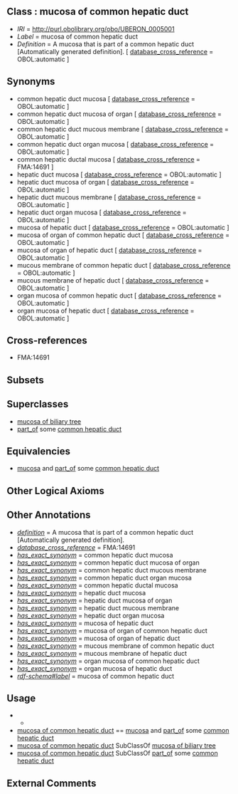 
## Class : mucosa of common hepatic duct

 * *IRI* = http://purl.obolibrary.org/obo/UBERON_0005001
 * *Label* = mucosa of common hepatic duct
 * *Definition* = A mucosa that is part of a common hepatic duct [Automatically generated definition]. [ [database_cross_reference](../../ef/oboInOwl#hasDbXref.md) = OBOL:automatic ]

## Synonyms

 * common hepatic duct mucosa [ [database_cross_reference](../../ef/oboInOwl#hasDbXref.md) = OBOL:automatic ]
 * common hepatic duct mucosa of organ [ [database_cross_reference](../../ef/oboInOwl#hasDbXref.md) = OBOL:automatic ]
 * common hepatic duct mucous membrane [ [database_cross_reference](../../ef/oboInOwl#hasDbXref.md) = OBOL:automatic ]
 * common hepatic duct organ mucosa [ [database_cross_reference](../../ef/oboInOwl#hasDbXref.md) = OBOL:automatic ]
 * common hepatic ductal mucosa [ [database_cross_reference](../../ef/oboInOwl#hasDbXref.md) = FMA:14691 ]
 * hepatic duct mucosa [ [database_cross_reference](../../ef/oboInOwl#hasDbXref.md) = OBOL:automatic ]
 * hepatic duct mucosa of organ [ [database_cross_reference](../../ef/oboInOwl#hasDbXref.md) = OBOL:automatic ]
 * hepatic duct mucous membrane [ [database_cross_reference](../../ef/oboInOwl#hasDbXref.md) = OBOL:automatic ]
 * hepatic duct organ mucosa [ [database_cross_reference](../../ef/oboInOwl#hasDbXref.md) = OBOL:automatic ]
 * mucosa of hepatic duct [ [database_cross_reference](../../ef/oboInOwl#hasDbXref.md) = OBOL:automatic ]
 * mucosa of organ of common hepatic duct [ [database_cross_reference](../../ef/oboInOwl#hasDbXref.md) = OBOL:automatic ]
 * mucosa of organ of hepatic duct [ [database_cross_reference](../../ef/oboInOwl#hasDbXref.md) = OBOL:automatic ]
 * mucous membrane of common hepatic duct [ [database_cross_reference](../../ef/oboInOwl#hasDbXref.md) = OBOL:automatic ]
 * mucous membrane of hepatic duct [ [database_cross_reference](../../ef/oboInOwl#hasDbXref.md) = OBOL:automatic ]
 * organ mucosa of common hepatic duct [ [database_cross_reference](../../ef/oboInOwl#hasDbXref.md) = OBOL:automatic ]
 * organ mucosa of hepatic duct [ [database_cross_reference](../../ef/oboInOwl#hasDbXref.md) = OBOL:automatic ]

## Cross-references

 * FMA:14691

## Subsets


## Superclasses

 * [mucosa of biliary tree](../../UBERON/99/UBERON_0004999.md)
 * [part_of](../../BFO/50/BFO_0000050.md) some [common hepatic duct](../../UBERON/75/UBERON_0001175.md)

## Equivalencies

 * [mucosa](../../UBERON/44/UBERON_0000344.md) and [part_of](../../BFO/50/BFO_0000050.md) some [common hepatic duct](../../UBERON/75/UBERON_0001175.md)

## Other Logical Axioms


## Other Annotations

 * *[definition](../../IAO/15/IAO_0000115.md)* = A mucosa that is part of a common hepatic duct [Automatically generated definition].
 * *[database_cross_reference](../../ef/oboInOwl#hasDbXref.md)* = FMA:14691
 * *[has_exact_synonym](../../ym/oboInOwl#hasExactSynonym.md)* = common hepatic duct mucosa
 * *[has_exact_synonym](../../ym/oboInOwl#hasExactSynonym.md)* = common hepatic duct mucosa of organ
 * *[has_exact_synonym](../../ym/oboInOwl#hasExactSynonym.md)* = common hepatic duct mucous membrane
 * *[has_exact_synonym](../../ym/oboInOwl#hasExactSynonym.md)* = common hepatic duct organ mucosa
 * *[has_exact_synonym](../../ym/oboInOwl#hasExactSynonym.md)* = common hepatic ductal mucosa
 * *[has_exact_synonym](../../ym/oboInOwl#hasExactSynonym.md)* = hepatic duct mucosa
 * *[has_exact_synonym](../../ym/oboInOwl#hasExactSynonym.md)* = hepatic duct mucosa of organ
 * *[has_exact_synonym](../../ym/oboInOwl#hasExactSynonym.md)* = hepatic duct mucous membrane
 * *[has_exact_synonym](../../ym/oboInOwl#hasExactSynonym.md)* = hepatic duct organ mucosa
 * *[has_exact_synonym](../../ym/oboInOwl#hasExactSynonym.md)* = mucosa of hepatic duct
 * *[has_exact_synonym](../../ym/oboInOwl#hasExactSynonym.md)* = mucosa of organ of common hepatic duct
 * *[has_exact_synonym](../../ym/oboInOwl#hasExactSynonym.md)* = mucosa of organ of hepatic duct
 * *[has_exact_synonym](../../ym/oboInOwl#hasExactSynonym.md)* = mucous membrane of common hepatic duct
 * *[has_exact_synonym](../../ym/oboInOwl#hasExactSynonym.md)* = mucous membrane of hepatic duct
 * *[has_exact_synonym](../../ym/oboInOwl#hasExactSynonym.md)* = organ mucosa of common hepatic duct
 * *[has_exact_synonym](../../ym/oboInOwl#hasExactSynonym.md)* = organ mucosa of hepatic duct
 * *[rdf-schema#label](../../el/rdf-schema#label.md)* = mucosa of common hepatic duct

## Usage

 * -
 * [mucosa of common hepatic duct](../../UBERON/01/UBERON_0005001.md) == [mucosa](../../UBERON/44/UBERON_0000344.md) and [part_of](../../BFO/50/BFO_0000050.md) some [common hepatic duct](../../UBERON/75/UBERON_0001175.md)
 * [mucosa of common hepatic duct](../../UBERON/01/UBERON_0005001.md) SubClassOf [mucosa of biliary tree](../../UBERON/99/UBERON_0004999.md)
 * [mucosa of common hepatic duct](../../UBERON/01/UBERON_0005001.md) SubClassOf [part_of](../../BFO/50/BFO_0000050.md) some [common hepatic duct](../../UBERON/75/UBERON_0001175.md)

## External Comments

